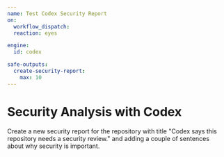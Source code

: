```yaml
---
name: Test Codex Security Report
on:
  workflow_dispatch:
  reaction: eyes

engine: 
  id: codex

safe-outputs:
  create-security-report:
    max: 10
---
```


# Security Analysis with Codex

Create a new security report for the repository with title "Codex says this repository needs a security review." and adding a couple of sentences about why security is important.